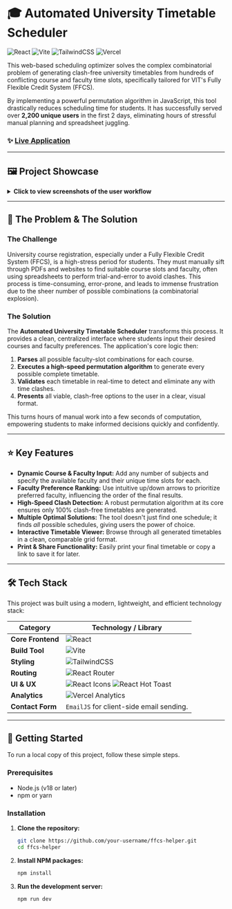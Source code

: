 # 🎓 Automated University Timetable Scheduler

![React](https://img.shields.io/badge/react-%2320232a.svg?style=for-the-badge&logo=react&logoColor=%2361DAFB)
![Vite](https://img.shields.io/badge/vite-%23646CFF.svg?style=for-the-badge&logo=vite&logoColor=white)
![TailwindCSS](https://img.shields.io/badge/tailwindcss-%2338B2AC.svg?style=for-the-badge&logo=tailwind-css&logoColor=white)
![Vercel](https://img.shields.io/badge/Vercel-000000?style=for-the-badge&logo=vercel&logoColor=white)

This web-based scheduling optimizer solves the complex combinatorial problem of generating clash-free university timetables from hundreds of conflicting course and faculty time slots, specifically tailored for VIT's Fully Flexible Credit System (FFCS).

By implementing a powerful permutation algorithm in JavaScript, this tool drastically reduces scheduling time for students. It has successfully served over **2,200 unique users** in the first 2 days, eliminating hours of stressful manual planning and spreadsheet juggling.

### ✨ **[Live Application](https://ffcs-helper.vercel.app/)**

---

## 🖼️ Project Showcase

<details>
<summary><b>Click to view screenshots of the user workflow</b></summary>
<br>

**1. Intuitive Input Interface:** Users easily add subjects, faculty, and their corresponding time slots. Faculty preferences can be ranked using simple drag-and-drop style arrows.
<br>
<img src="https://i.imgur.com/vH0iP1T.png" alt="Input Interface" width="800">

<br>

**2. Instant Generation:** The core algorithm processes all combinations and instantly displays the total number of clash-free timetables found.
<br>
<img src="https://i.imgur.com/kK7q3H2.png" alt="Generation Results" width="800">

<br>

**3. Review Multiple Options:** All generated timetables are neatly displayed, allowing students to compare and find the perfect schedule.
<br>
<img src="https://i.imgur.com/R3Qk2Qp.png" alt="Timetable Results" width="800">

<br>

**4. Finalize & Share:** Select the preferred timetable for a detailed view, ready to be printed or shared via a unique link.
<br>
<img src="https://i.imgur.com/6Xy10x3.png" alt="Final Timetable View" width="800">

</details>

---

## 🎯 The Problem & The Solution

### The Challenge
University course registration, especially under a Fully Flexible Credit System (FFCS), is a high-stress period for students. They must manually sift through PDFs and websites to find suitable course slots and faculty, often using spreadsheets to perform trial-and-error to avoid clashes. This process is time-consuming, error-prone, and leads to immense frustration due to the sheer number of possible combinations (a combinatorial explosion).

### The Solution
The **Automated University Timetable Scheduler** transforms this process. It provides a clean, centralized interface where students input their desired courses and faculty preferences. The application's core logic then:
1.  **Parses** all possible faculty-slot combinations for each course.
2.  **Executes a high-speed permutation algorithm** to generate every possible complete timetable.
3.  **Validates** each timetable in real-time to detect and eliminate any with time clashes.
4.  **Presents** all viable, clash-free options to the user in a clear, visual format.

This turns hours of manual work into a few seconds of computation, empowering students to make informed decisions quickly and confidently.

---

## ⭐ Key Features

*   **Dynamic Course & Faculty Input:** Add any number of subjects and specify the available faculty and their unique time slots for each.
*   **Faculty Preference Ranking:** Use intuitive up/down arrows to prioritize preferred faculty, influencing the order of the final results.
*   **High-Speed Clash Detection:** A robust permutation algorithm at its core ensures only 100% clash-free timetables are generated.
*   **Multiple Optimal Solutions:** The tool doesn't just find one schedule; it finds *all* possible schedules, giving users the power of choice.
*   **Interactive Timetable Viewer:** Browse through all generated timetables in a clean, comparable grid format.
*   **Print & Share Functionality:** Easily print your final timetable or copy a link to save it for later.

---

## 🛠️ Tech Stack

This project was built using a modern, lightweight, and efficient technology stack:

| Category        | Technology / Library                                                                                                                                                                                                                                                         |
| --------------- | ---------------------------------------------------------------------------------------------------------------------------------------------------------------------------------------------------------------------------------------------------------------------------- |
| **Core Frontend**   | ![React](https://img.shields.io/badge/react-%2320232a.svg?style=for-the-badge&logo=react&logoColor=%2361DAFB)                                                                                                                                                              |
| **Build Tool**      | ![Vite](https://img.shields.io/badge/vite-%23646CFF.svg?style=for-the-badge&logo=vite&logoColor=white)                                                                                                                                                                      |
| **Styling**         | ![TailwindCSS](https://img.shields.io/badge/tailwindcss-%2338B2AC.svg?style=for-the-badge&logo=tailwind-css&logoColor=white)                                                                                                                                                |
| **Routing**         | ![React Router](https://img.shields.io/badge/React_Router-CA4245?style=for-the-badge&logo=react-router&logoColor=white)                                                                                                                                                     |
| **UI & UX**       | ![React Icons](https://img.shields.io/badge/React_Icons-E91E63?style=for-the-badge&logo=react-icons&logoColor=white) ![React Hot Toast](https://img.shields.io/badge/React_Hot_Toast-FF3333?style=for-the-badge) |
| **Analytics**       | ![Vercel Analytics](https://img.shields.io/badge/Vercel_Analytics-000000?style=for-the-badge&logo=vercel&logoColor=white)                                                                                                                                                     |
| **Contact Form**    | `EmailJS` for client-side email sending.                                                                                                                                                                                                                                   |

---

## 🚀 Getting Started

To run a local copy of this project, follow these simple steps.

### Prerequisites

*   Node.js (v18 or later)
*   npm or yarn

### Installation

1.  **Clone the repository:**
    ```sh
    git clone https://github.com/your-username/ffcs-helper.git
    cd ffcs-helper
    ```

2.  **Install NPM packages:**
    ```sh
    npm install
    ```

3.  **Run the development server:**
    ```sh
    npm run dev
    ```

